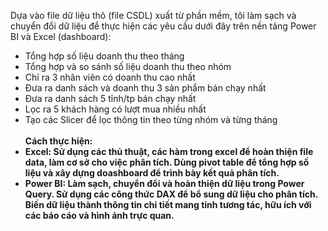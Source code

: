 Dựa vào file dữ liệu thô (file CSDL) xuất từ phần mềm, tôi làm sạch và chuyển đổi dữ liệu để thực hiện các yêu cầu dưới đây trên nền tảng Power BI và Excel (dashboard):<br>
- Tổng hợp số liệu doanh thu theo tháng<br>
- Tổng hợp và so sánh số liệu doanh thu theo nhóm<br>
- Chỉ ra 3 nhân viên có doanh thu cao nhất<br>
- Đưa ra danh sách và doanh thu 3 sản phẩm bán chạy nhất<br>
- Đưa ra danh sách 5 tỉnh/tp bán chạy nhất<br>
- Lọc ra 5 khách hàng có lượt mua nhiều nhất<br>
- Tạo các Slicer để lọc thông tin theo từng nhóm và từng tháng<br><br>
<b>Cách thực hiện:<b><br>
- Excel: Sử dụng các thủ thuật, các hàm trong excel để hoàn thiện file data, làm cơ sở cho việc phân tích. Dùng pivot table để tổng hợp số liệu và xây dựng doashboard để trình bày kết quả phân tích.<br>
- Power BI: Làm sạch, chuyển đổi và hoàn thiện dữ liệu trong Power Query. Sử dụng các công thức DAX để bổ sung dữ liệu cho phân tích. Biến dữ liệu thành thông tin chi tiết mang tính tương tác, hữu ích với các báo cáo và hình ảnh trực quan.
